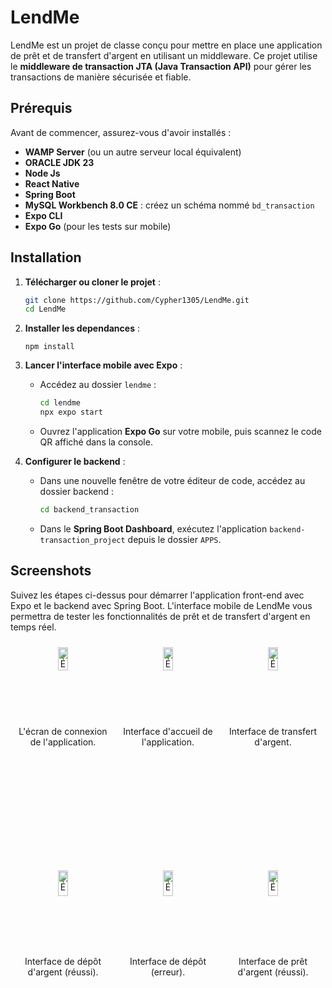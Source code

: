 # LendMe

LendMe est un projet de classe conçu pour mettre en place une application de prêt et de transfert d'argent en utilisant un middleware. 
Ce projet utilise le **middleware de transaction JTA (Java Transaction API)** pour gérer les transactions de manière sécurisée et fiable.

## Prérequis

Avant de commencer, assurez-vous d'avoir installés :

- **WAMP Server** (ou un autre serveur local équivalent)
- **ORACLE JDK 23**
- **Node Js**
- **React Native**
- **Spring Boot**
- **MySQL Workbench 8.0 CE** : créez un schéma nommé `bd_transaction`
- **Expo CLI**
- **Expo Go** (pour les tests sur mobile)

## Installation

1. **Télécharger ou cloner le projet** :

   ```bash
   git clone https://github.com/Cypher1305/LendMe.git
   cd LendMe
   ```
2. **Installer les dependances** :

   ```npm install```

2. **Lancer l'interface mobile avec Expo** :
   - Accédez au dossier `lendme` :

     ```bash
     cd lendme
     npx expo start
     ```

   - Ouvrez l'application **Expo Go** sur votre mobile, puis scannez le code QR affiché dans la console.

3. **Configurer le backend** :
   - Dans une nouvelle fenêtre de votre éditeur de code, accédez au dossier backend :

     ```bash
     cd backend_transaction
     ```

   - Dans le **Spring Boot Dashboard**, exécutez l'application `backend-transaction_project` depuis le dossier `APPS`.

## Screenshots
Suivez les étapes ci-dessus pour démarrer l'application front-end avec Expo et le backend avec Spring Boot. 
L'interface mobile de LendMe vous permettra de tester les fonctionnalités de prêt et de transfert d'argent en temps réel.

<div style="display: flex; flex-wrap: wrap; justify-content: space-between;">
  <div style="margin: 10px; text-align: center; width: calc(33.33% - 20px);"> <!-- Largeur ajustée -->
    <img src="images/lendme_6.jpeg" alt="Écran de connexion" style="width: 33.3%;" />
    <p>L'écran de connexion de l'application.</p>
  </div>
  <div style="margin: 10px; text-align: center; width: calc(33.33% - 20px);"> <!-- Largeur ajustée -->
    <img src="images/lendme_4.jpeg" alt="Écran d'accueil" style="width: 33.3%;" />
    <p>Interface d'accueil de l'application.</p>
  </div>
  <div style="margin: 10px; text-align: center; width: calc(33.33% - 20px);"> <!-- Largeur ajustée -->
    <img src="images/lendme_5.jpeg" alt="Écran de transfert" style="width: 33.3%;" />
    <p>Interface de transfert d'argent.</p>
  </div>
  <div style="margin: 10px; text-align: center; width: calc(33.33% - 20px);"> <!-- Largeur ajustée -->
    <img src="images/lendme_2.jpeg" alt="Écran de dépôt réussi" style="width: 33.3%;" />
    <p>Interface de dépôt d'argent (réussi).</p>
  </div>
  <div style="margin: 10px; text-align: center; width: calc(33.33% - 20px);"> <!-- Largeur ajustée -->
    <img src="images/lendme_3.jpeg" alt="Écran 404 dépôt" style="width: 33.3%;" />
    <p>Interface de dépôt (erreur).</p>
  </div>
  <div style="margin: 10px; text-align: center; width: calc(33.33% - 20px);"> <!-- Largeur ajustée -->
    <img src="images/lendme_1.jpeg" alt="Écran de prêt réussi" style="width: 33.3%;" />
    <p>Interface de prêt d'argent (réussi).</p>
  </div>
</div>


